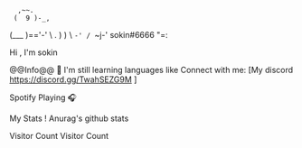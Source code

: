       ,~~.
     (  9 )-_,
(\___ )=='-'
 \ .   ) )
  \ `-' /
   `~j-'   sokin#6666
     "=:
                                                          
Hi , I'm sokin




@@Info@@
🚀 I'm still learning languages like
Connect with me:
[My discord https://discord.gg/TwahSEZG9M ]

Spotify Playing 🎧


My Stats !
Anurag's github stats

Visitor Count
Visitor Count

